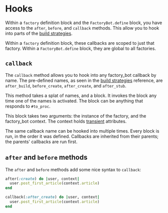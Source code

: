 # Hooks

Within a `factory` definition block and the `FactoryBot.define` block, you have
access to the `after`, `before`, and `callback` methods. This allow you to hook
into parts of the [build strategies].

[build strategies]: build-strategies.html

Within a `factory` definition block, these callbacks are scoped to just that
factory. Within a `FactoryBot.define` block, they are global to all factories.

## `callback`

The `callback` method allows you to hook into any factory\_bot callback by
name. The pre-defined names, as seen in the [build strategies] reference, are
`after_build`, `before_create`, `after_create`, and `after_stub`.

This method takes a splat of names, and a block. It invokes the block any time
one of the names is activated. The block can be anything that responds to
`#to_proc`.

This block takes two arguments: the instance of the factory, and the
factory\_bot context. The context holds [transient](transient.html)
attributes.

The same callback name can be hooked into multiple times. Every block is run,
in the order it was defined. Callbacks are inherited from their parents; the
parents' callbacks are run first.

## `after` and `before` methods

The `after` and `before` methods add some nice syntax to `callback`:

```ruby
after(:create) do |user, context|
  user.post_first_article(context.article)
end

callback(:after_create) do |user, context|
  user.post_first_article(context.article)
end
```
